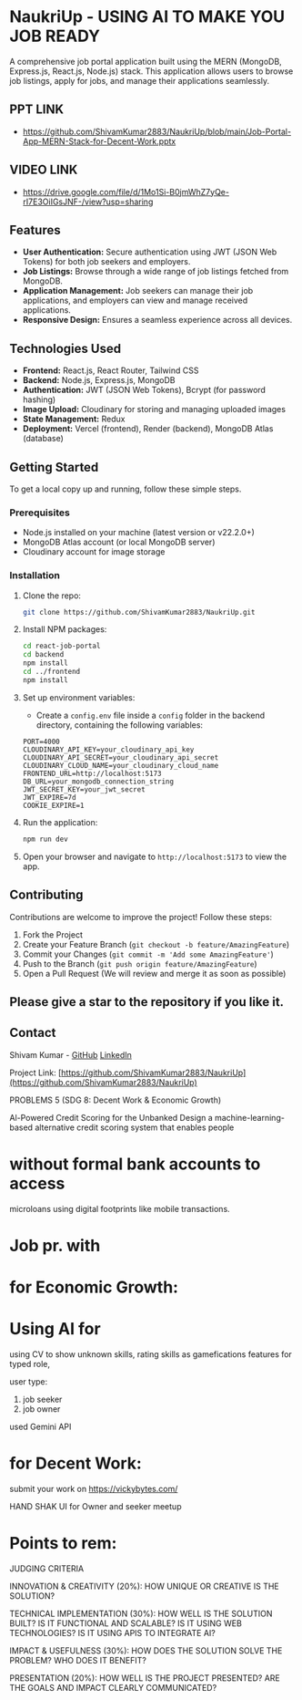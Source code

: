 # NaukriUp - USING AI TO MAKE YOU JOB READY

A comprehensive job portal application built using the MERN (MongoDB, Express.js, React.js, Node.js) stack. This application allows users to browse job listings, apply for jobs, and manage their applications seamlessly.
## PPT LINK
- https://github.com/ShivamKumar2883/NaukriUp/blob/main/Job-Portal-App-MERN-Stack-for-Decent-Work.pptx

## VIDEO LINK
- https://drive.google.com/file/d/1Mo1Si-B0jmWhZ7yQe-rI7E3OiIGsJNF-/view?usp=sharing

## Features

- **User Authentication:** Secure authentication using JWT (JSON Web Tokens) for both job seekers and employers.
- **Job Listings:** Browse through a wide range of job listings fetched from MongoDB.
- **Application Management:** Job seekers can manage their job applications, and employers can view and manage received applications.
- **Responsive Design:** Ensures a seamless experience across all devices.

## Technologies Used

- **Frontend:** React.js, React Router, Tailwind CSS
- **Backend:** Node.js, Express.js, MongoDB
- **Authentication:** JWT (JSON Web Tokens), Bcrypt (for password hashing)
- **Image Upload:** Cloudinary for storing and managing uploaded images
- **State Management:** Redux
- **Deployment:** Vercel (frontend), Render (backend), MongoDB Atlas (database)

## Getting Started

To get a local copy up and running, follow these simple steps.

### Prerequisites

- Node.js installed on your machine (latest version or v22.2.0+)
- MongoDB Atlas account (or local MongoDB server)
- Cloudinary account for image storage

### Installation

1. Clone the repo:
   ```sh
   git clone https://github.com/ShivamKumar2883/NaukriUp.git
   ```
2. Install NPM packages:
   ```sh
   cd react-job-portal
   cd backend
   npm install
   cd ../frontend
   npm install
   ```
3. Set up environment variables:
   - Create a `config.env` file inside a `config` folder in the backend directory, containing the following variables:
   ```env
   PORT=4000
   CLOUDINARY_API_KEY=your_cloudinary_api_key
   CLOUDINARY_API_SECRET=your_cloudinary_api_secret
   CLOUDINARY_CLOUD_NAME=your_cloudinary_cloud_name
   FRONTEND_URL=http://localhost:5173
   DB_URL=your_mongodb_connection_string
   JWT_SECRET_KEY=your_jwt_secret
   JWT_EXPIRE=7d
   COOKIE_EXPIRE=1
   ```

4. Run the application:
   ```sh
   npm run dev
   ```
5. Open your browser and navigate to `http://localhost:5173` to view the app.

## Contributing

Contributions are welcome to improve the project! Follow these steps:

1. Fork the Project
2. Create your Feature Branch (`git checkout -b feature/AmazingFeature`)
3. Commit your Changes (`git commit -m 'Add some AmazingFeature'`)
4. Push to the Branch (`git push origin feature/AmazingFeature`)
5. Open a Pull Request (We will review and merge it as soon as possible)

## Please give a star to the repository if you like it.

## Contact

Shivam Kumar - [GitHub](https://github.com/ShivamKumar2883/NaukriUp)
[LinkedIn](https://www.linkedin.com/in/shivamkr2002/)

Project Link: [https://github.com/ShivamKumar2883/NaukriUp](https://github.com/ShivamKumar2883/NaukriUp)


PROBLEMS 5 
(SDG 8: Decent Work & Economic Growth)

Al-Powered Credit Scoring for the Unbanked
Design a machine-learning-based alternative
credit scoring system that enables people
# without formal bank accounts to access
microloans using digital footprints like mobile
transactions.

# Job pr. with 

# for Economic Growth:
# Using AI for 
using CV to show unknown skills,
rating skills as gamefications features for typed role,


user type: 
1. job seeker
2. job owner 

used Gemini API
# for Decent Work:
submit your work on https://vickybytes.com/ 

HAND SHAK UI for Owner and seeker meetup 


# Points to rem:
JUDGING CRITERIA

INNOVATION & CREATIVITY (20%): 
HOW UNIQUE OR CREATIVE IS THE SOLUTION?

TECHNICAL IMPLEMENTATION (30%): 
HOW WELL IS THE SOLUTION BUILT? IS IT
FUNCTIONAL AND SCALABLE? IS IT USING
WEB TECHNOLOGIES? IS IT USING APIS TO
INTEGRATE AI?

IMPACT & USEFULNESS (30%): HOW DOES
THE SOLUTION SOLVE THE PROBLEM? WHO
DOES IT BENEFIT?

PRESENTATION (20%): HOW WELL IS THE
PROJECT PRESENTED? ARE THE GOALS AND
IMPACT CLEARLY COMMUNICATED?
